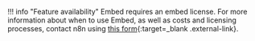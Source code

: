 !!! info "Feature availability"
		Embed requires an embed license. For more information about when to use Embed, as well as costs and licensing processes, contact n8n using [this form](https://n8n-community.typeform.com/to/qOBgyWWA){:target=_blank .external-link}.

